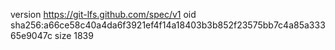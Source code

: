 version https://git-lfs.github.com/spec/v1
oid sha256:a66ce58c40a4da6f3921ef4f14a18403b3b852f23575bb7c4a85a33365e9047c
size 1839
